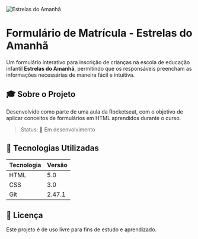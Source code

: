![Estrelas do Amanhã](https://i.imgur.com/OZWVqu7.jpeg)

# Formulário de Matrícula - Estrelas do Amanhã

Um formulário interativo para inscrição de crianças na escola de educação infantil **Estrelas do Amanhã**, permitindo que os responsáveis preencham as informações necessárias de maneira fácil e intuitiva.  

## 🎓 Sobre o Projeto

Desenvolvido como parte de uma aula da Rocketseat, com o objetivo de aplicar conceitos de formulários em HTML aprendidos durante o curso.

> Status: 🚧 Em desenvolvimento

## 🚀 Tecnologias Utilizadas

| Tecnologia | Versão |
|------------|--------|
| HTML       | 5.0    |
| CSS        | 3.0    |
| Git        | 2.47.1 |

## 📝 Licença

Este projeto é de uso livre para fins de estudo e aprendizado.
